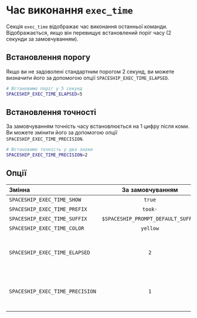 # Час виконання `exec_time`

Секція `exec_time` відображає час виконання останньої команди. Відображається, якщо він перевищує встановлений поріг часу (2 секунди за замовчуванням).

## Встановлення порогу

Якщо ви не задоволені стандартним порогом 2 секунд, ви можете визначити його за допомогою опції `SPACESHIP_EXEC_TIME_ELAPSED`.

```zsh title=".zshrc"
# Встановимо поріг у 5 секунд
SPACESHIP_EXEC_TIME_ELAPSED=5
```

## Встановлення точності

За замовчуванням точність часу встановлюється на 1 цифру після коми. Ви можете змінити його за допомогою опції `SPACESHIP_EXEC_TIME_PRECISION`.

```zsh title=".zshrc"
# Встановимо точність у два знаки
SPACESHIP_EXEC_TIME_PRECISION=2
```

## Опції

| Змінна                          |          За замовчуванням          | Пояснення                                                        |
|:------------------------------- |:----------------------------------:| ---------------------------------------------------------------- |
| `SPACESHIP_EXEC_TIME_SHOW`      |               `true`               | Показати секцію                                                  |
| `SPACESHIP_EXEC_TIME_PREFIX`    |              `took·`               | Префікс секції                                                   |
| `SPACESHIP_EXEC_TIME_SUFFIX`    | `$SPACESHIP_PROMPT_DEFAULT_SUFFIX` | Суфікс секції                                                    |
| `SPACESHIP_EXEC_TIME_COLOR`     |              `yellow`              | Колір секції                                                     |
| `SPACESHIP_EXEC_TIME_ELAPSED`   |                `2`                 | Мінімальна кількість в секундах для показу секції часу виконання |
| `SPACESHIP_EXEC_TIME_PRECISION` |                `1`                 | Кількість знаків, які використовуються в дробовій частині часу   |
